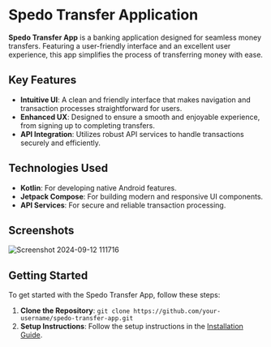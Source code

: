 # Spedo Transfer Application

**Spedo Transfer App** is a banking application designed for seamless money transfers. Featuring a user-friendly interface and an excellent user experience, this app simplifies the process of transferring money with ease.

## Key Features

- **Intuitive UI**: A clean and friendly interface that makes navigation and transaction processes straightforward for users.
- **Enhanced UX**: Designed to ensure a smooth and enjoyable experience, from signing up to completing transfers.
- **API Integration**: Utilizes robust API services to handle transactions securely and efficiently.

## Technologies Used

- **Kotlin**: For developing native Android features.
- **Jetpack Compose**: For building modern and responsive UI components.
- **API Services**: For secure and reliable transaction processing.

## Screenshots
![Screenshot 2024-09-12 111716](https://github.com/user-attachments/assets/5f6af3d2-69b8-47b8-acc1-9bcc01213ce0)


## Getting Started

To get started with the Spedo Transfer App, follow these steps:

1. **Clone the Repository**: `git clone https://github.com/your-username/spedo-transfer-app.git`
2. **Setup Instructions**: Follow the setup instructions in the [Installation Guide](https://github.com/user-attachments/assets/7ed51c15-16cb-4660-a2fb-66485fd374ec).

